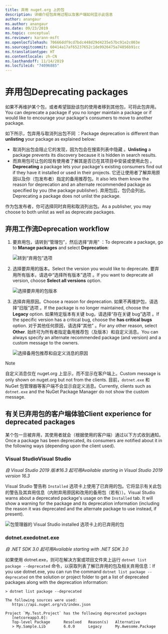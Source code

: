```yaml
---
title: 弃用 nuget.org 上的包
description: 详细介绍包弃用过程以及客户端如何显示此信息
author: anangaur
ms.author: anangaur
ms.date: 09/23/2019
ms.topic: conceptual
ms.reviewer: karann-msft
ms.openlocfilehash: 70666ddf9cd7bdc448d29d4235e57bc91e2c003e
ms.sourcegitcommit: 60414a17af65237652c1de9926475a74856b91cc
ms.translationtype: HT
ms.contentlocale: zh-CN
ms.lasthandoff: 11/14/2019
ms.locfileid: "74096885"
---
```

# <a name="deprecating-packages"></a><span data-ttu-id="3249e-103">弃用包</span><span class="sxs-lookup"><span data-stu-id="3249e-103">Deprecating packages</span></span>

<span data-ttu-id="3249e-104">如果不再维护某个包，或者希望鼓励该包的使用者移到其他包，可将此包弃用。</span><span class="sxs-lookup"><span data-stu-id="3249e-104">You can deprecate a package if you no longer maintain a package or if would like to encourage your package's consumers to move to another package.</span></span> 

<span data-ttu-id="3249e-105">如下所示，包弃用与取消列出包不同  ：</span><span class="sxs-lookup"><span data-stu-id="3249e-105">Package deprecation is different than **unlisting** your package as explained below:</span></span>
* <span data-ttu-id="3249e-106">取消列出包会阻止它的发现，因为包会在搜索列表中隐藏  。</span><span class="sxs-lookup"><span data-stu-id="3249e-106">**Unlisting** a package prevents its discovery because it is hidden in search results.</span></span> 
* <span data-ttu-id="3249e-107">而弃用包可让包的现有使用者了解其是否已在其项目中安装或使用此包  。</span><span class="sxs-lookup"><span data-stu-id="3249e-107">**Deprecating** a package lets your package's existing consumers find out if they have it installed or used in their projects.</span></span> <span data-ttu-id="3249e-108">它还让使用者了解弃用原因以及你（包发布者）指定的备用推荐包。</span><span class="sxs-lookup"><span data-stu-id="3249e-108">It also lets them know the reason for deprecation and an alternate recommended package as specified by you (the package publisher).</span></span> <span data-ttu-id="3249e-109">弃用包后，包仍会列出。</span><span class="sxs-lookup"><span data-stu-id="3249e-109">Deprecating a package does not unlist the package.</span></span> 

<span data-ttu-id="3249e-110">作为包发布者，你可选择同时弃用和取消列出包。</span><span class="sxs-lookup"><span data-stu-id="3249e-110">As a publisher, you may choose to both unlist as well as deprecate packages.</span></span>

## <a name="deprecation-workflow"></a><span data-ttu-id="3249e-111">弃用工作流</span><span class="sxs-lookup"><span data-stu-id="3249e-111">Deprecation workflow</span></span>
1. <span data-ttu-id="3249e-112">要弃用包，请转到“管理包”，然后选择“弃用”   ：</span><span class="sxs-lookup"><span data-stu-id="3249e-112">To deprecate a package, go to **Manage packages** and select **Deprecation**:</span></span>

    ![转到“弃用包”选项](media/deprecation-select-option.png)

2. <span data-ttu-id="3249e-114">选择要弃用的版本。</span><span class="sxs-lookup"><span data-stu-id="3249e-114">Select the version you would like to deprecate.</span></span> <span data-ttu-id="3249e-115">要弃用所有版本，请选中“选择所有版本”选项  。</span><span class="sxs-lookup"><span data-stu-id="3249e-115">If you want to deprecate all version, choose **Select all versions** option.</span></span>

    ![选择要弃用的包版本](media/deprecation-select-version.png)

3. <span data-ttu-id="3249e-117">选择弃用原因。</span><span class="sxs-lookup"><span data-stu-id="3249e-117">Choose a reason for deprecation.</span></span> <span data-ttu-id="3249e-118">如果不再维护包，请选择“旧版”选项  。</span><span class="sxs-lookup"><span data-stu-id="3249e-118">If the package is no longer maintained, choose the **Legacy** option.</span></span> <span data-ttu-id="3249e-119">如果特定版本有关键 bug，请选择“存在关键 bug”选项  。</span><span class="sxs-lookup"><span data-stu-id="3249e-119">If the specific version has a critical bug, choose the **has critical bugs** option.</span></span> <span data-ttu-id="3249e-120">对于其他任何原因，请选择“其他”  。</span><span class="sxs-lookup"><span data-stu-id="3249e-120">For any other reason, select **Other**.</span></span> <span data-ttu-id="3249e-121">始终可为所有者指定备用推荐包（及版本）和自定义消息。</span><span class="sxs-lookup"><span data-stu-id="3249e-121">You can always specify an alternate recommended package (and version) and a custom message to the owners.</span></span> 

    ![选择备用包推荐和自定义消息的原因](media/deprecation-save.png)

> [!Note]
> <span data-ttu-id="3249e-123">自定义消息仅在 nuget.org 上显示，而不显示在客户端上。</span><span class="sxs-lookup"><span data-stu-id="3249e-123">Custom message is only shown on nuget.org but not from the clients.</span></span> <span data-ttu-id="3249e-124">目前，`dotnet.exe` 和 NuGet 包管理器等客户端不会显示自定义消息。</span><span class="sxs-lookup"><span data-stu-id="3249e-124">Currently, clients such as `dotnet.exe` and the NuGet Package Manager do not show the custom message.</span></span>

## <a name="client-experience-for-deprecated-packages"></a><span data-ttu-id="3249e-125">有关已弃用包的客户端体验</span><span class="sxs-lookup"><span data-stu-id="3249e-125">Client experience for deprecated packages</span></span>
<span data-ttu-id="3249e-126">某个包一旦被弃用，其使用者就会（根据使用的客户端）通过以下方式收到通知。</span><span class="sxs-lookup"><span data-stu-id="3249e-126">Once a package has been deprecated, its consumers are notified about it in the following ways (depending upon the client used).</span></span>

### <a name="visual-studio"></a><span data-ttu-id="3249e-127">Visual Studio</span><span class="sxs-lookup"><span data-stu-id="3249e-127">Visual Studio</span></span> 
<span data-ttu-id="3249e-128">*自 Visual Studio 2019 版本16.3 起可用*</span><span class="sxs-lookup"><span data-stu-id="3249e-128">*Available starting in Visual Studio 2019 version 16.3*</span></span>

<span data-ttu-id="3249e-129">Visual Studio 警告称 `Installed` 选项卡上使用了已弃用的包。它将显示有关此包的警告及其弃用信息（内附弃用原因和改用的备用包（若有））。</span><span class="sxs-lookup"><span data-stu-id="3249e-129">Visual Studio warns about a deprecated package's usage on the `Installed` tab. It will show a warning for the package and its deprecation information (including the reason it was deprecated and the alternate package to use instead, if present).</span></span>

   ![包管理器的 Visual Studio installed 选项卡上的已弃用的包](media/deprecation-vs.png)

### <a name="dotnetexe"></a><span data-ttu-id="3249e-131">dotnet.exe</span><span class="sxs-lookup"><span data-stu-id="3249e-131">dotnet.exe</span></span>
<span data-ttu-id="3249e-132">*自 .NET SDK 3.0 起可用*</span><span class="sxs-lookup"><span data-stu-id="3249e-132">*Available starting with .NET SDK 3.0*</span></span>

<span data-ttu-id="3249e-133">如果使用 dotnet.exe，则可在解决方案或项目文件夹上运行 `dotnet list package --deprecated` 命令，以获取列表了解已弃用的包及相关弃用信息：</span><span class="sxs-lookup"><span data-stu-id="3249e-133">If you use dotnet.exe, you can run the command `dotnet list package --deprecated` on the solution or project folder to get a list of deprecated packages along with the deprecation information:</span></span>

```
> dotnet list package --deprecated

The following sources were used:
   https://api.nuget.org/v3/index.json

Project `My.Test.Project` has the following deprecated packages
   [netcoreapp3.0]:
   Top-level Package      Resolved   Reason(s)   Alternative
   > My.Sample.Lib        6.0.0      Legacy      My.Awesome.Package

```
